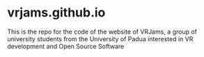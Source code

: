 # vrjams.github.io
This is the repo for the code of the website of VRJams, a group of university students from the University of Padua interested in VR development and Open Source Software